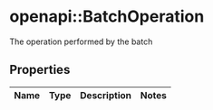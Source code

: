 # openapi::BatchOperation

The operation performed by the batch

## Properties
Name | Type | Description | Notes
------------ | ------------- | ------------- | -------------


